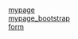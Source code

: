 <!DOCTYPE html>
<html>

<head>
    <title>My Websites!</title>
    <!-- Bootstrap core CSS -->
    <link rel="stylesheet" href="https://stackpath.bootstrapcdn.com/bootstrap/4.2.1/css/bootstrap.min.css" integrity="sha384-GJzZqFGwb1QTTN6wy59ffF1BuGJpLSa9DkKMp0DgiMDm4iYMj70gZWKYbI706tWS" crossorigin="anonymous">
    <link href="../resources/css/my_style.css" rel="stylesheet">
</head>

<body>
    <br>
    <a href="https://github.com/daca3148/hw1.github.io/blob/master/mypage.html">mypage</a>
    <br>
    <a href="https://github.com/daca3148/hw1.github.io/blob/master/mypage_bootstrap.HTML">mypage_bootstrap</a>
    <br>
    <a href="https://github.com/daca3148/hw1.github.io/blob/master/form.HTML">form</a>

</body>

</html>
